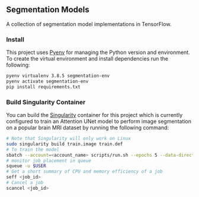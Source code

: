 ## Segmentation Models

A collection of segmentation model implementations in TensorFlow.


### Install
This project uses [Pyenv](https://github.com/pyenv/pyenv#installation) for managing the Python version and environment. To create the virtual environment and install dependencies run the following:  

```bash
pyenv virtualenv 3.8.5 segmentation-env
pyenv activate segmentation-env
pip install requirements.txt
```

### Build Singularity Container
You can build the [Singularity](https://docs.sylabs.io/guides/3.0/user-guide/index.html) container for this project which is currently configured to train an Attention UNet model to perform image segmentation on a popular brain MRI dataset by running the following command:

```bash
# Note that Singularity will only work on Linux
sudo singularity build train.image train.def
# To train the model
sbatch --account=<account_name> scripts/run.sh --epochs 5 --data-directory <data_dir_path> --output-directory <output_dir_path>
# monitor job placement in queue
squeue -u $USER
# Get a short summary of CPU and memory efficiency of a job
seff <job_id>
# Cancel a job
scancel <job_id>
```
